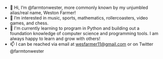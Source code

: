 - 👋 Hi, I’m @farmtonwester, more commonly known by my unjumbled alias/real name, Weston Farmer!
- 👀 I’m interested in music, sports, mathematics, rollercoasters, video games, and chess.
- 🌱 I'm currently learning to program in Python and building out a foundation knowledge of computer science and programming tools. I am always happy to learn and grow with others!
- 📫 I can be reached via email at wesfarmer11@gmail.com or on Twitter @farmtonwester

<!---
farmtonwester/farmtonwester is a ✨ special ✨ repository because its `README.md` (this file) appears on your GitHub profile.
You can click the Preview link to take a look at your changes.
--->

